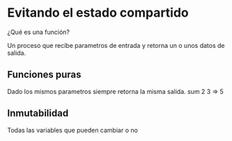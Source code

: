 # Evitando el estado compartido

¿Qué es una función?

Un proceso que recibe parametros de entrada y retorna un o unos datos de salida.


## Funciones puras

Dado los mismos parametros siempre retorna la misma salida.
sum 2 3 => 5

## Inmutabilidad

Todas las variables que pueden cambiar o no